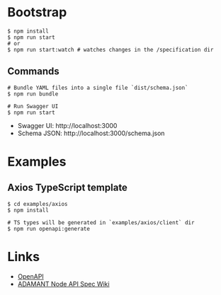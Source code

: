 # Bootstrap

```shell
$ npm install
$ npm run start
# or
$ npm run start:watch # watches changes in the /specification dir
```

## Commands

```shell
# Bundle YAML files into a single file `dist/schema.json`
$ npm run bundle
```

```shell
# Run Swagger UI
$ npm run start
```

- Swagger UI: http://localhost:3000
- Schema JSON: http://localhost:3000/schema.json

# Examples

## Axios TypeScript template

```shell
$ cd examples/axios
$ npm install

# TS types will be generated in `examples/axios/client` dir
$ npm run openapi:generate
```

# Links

- [OpenAPI](https://swagger.io/specification/)
- [ADAMANT Node API Spec Wiki](https://github.com/Adamant-im/adamant/wiki/API-Specification)
